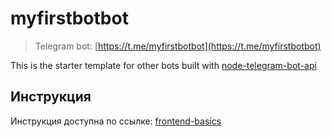 # myfirstbotbot

> Telegram bot: [https://t.me/myfirstbotbot](https://t.me/myfirstbotbot)

This is the starter template for other bots built with [node-telegram-bot-api](https://github.com/yagop/node-telegram-bot-api)

## Инструкция

Инструкция доступна по ссылке:
[frontend-basics](https://frontend-basics.blogspot.com/2018/09/getting-started-telegram-bot-js.html)
